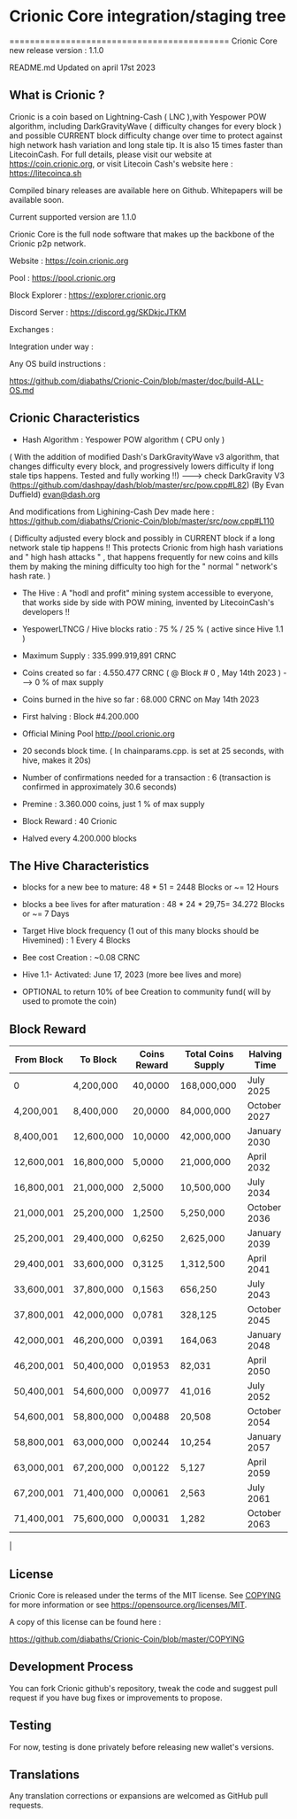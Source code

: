 
# Crionic Core integration/staging tree
===========================================
Crionic Core new release version : 1.1.0

README.md Updated on april 17st 2023

What is Crionic ?
----------------------

Crionic is a coin based on Lightning-Cash ( LNC ),with Yespower POW algorithm, including DarkGravityWave ( difficulty changes for every block ) and possible CURRENT block difficulty change over time to protect against high network hash variation and long stale tip. It is also 15 times faster than LitecoinCash. For full details, please visit our website at https://coin.crionic.org, or visit Litecoin Cash's website here : https://litecoinca.sh 

Compiled binary releases are available here on Github.
Whitepapers will be available soon.

Current supported version are 1.1.0

Crionic Core is the full node software that makes up the backbone of the Crionic p2p network.


Website : https://coin.crionic.org

Pool : https://pool.crionic.org

Block Explorer : https://explorer.crionic.org

Discord Server : https://discord.gg/SKDkjcJTKM


Exchanges : 

Integration under way : 



Any OS build instructions :

https://github.com/diabaths/Crionic-Coin/blob/master/doc/build-ALL-OS.md




Crionic Characteristics
---------------------------------------------------------------------------


- Hash Algorithm : Yespower POW algorithm    ( CPU only )

( With the addition of modified Dash's DarkGravityWave v3 algorithm, that changes difficulty every block, and progressively lowers difficulty if long stale tips happens. Tested and fully working !!) ---> check DarkGravity V3 (https://github.com/dashpay/dash/blob/master/src/pow.cpp#L82) (By Evan Duffield)
 <evan@dash.org>

And modifications from Lighining-Cash Dev made here :        https://github.com/diabaths/Crionic-Coin/blob/master/src/pow.cpp#L110

( Difficulty adjusted every block and possibly in CURRENT block if a long network stale tip happens !! This protects Crionic from high hash variations and " high hash attacks " , that happens frequently for new coins and kills them by making the mining difficulty too high for the " normal " network's hash rate. )


- The Hive : A "hodl and profit" mining system accessible to everyone, that works side by side with POW mining, invented by LitecoinCash's developers !!

- YespowerLTNCG / Hive blocks ratio : 75 % / 25 % ( active since Hive 1.1 )

- Maximum Supply : 335.999.919,891 CRNC 

- Coins created so far : 4.550.477 CRNC ( @ Block # 0 , May 14th 2023 ) ---> 0 % of max supply

- Coins burned in the hive so far : 68.000 CRNC  on May 14th 2023 

- First halving : Block #4.200.000

- Official Mining Pool http://pool.crionic.org

- 20 seconds block time. ( In chainparams.cpp. is set at 25 seconds, with hive, makes it 20s)

- Number of confirmations needed for a transaction : 6  (transaction is confirmed in approximately 30.6 seconds)

- Premine : 3.360.000 coins, just 1 % of max supply

- Block Reward : 40 Crionic

- Halved every 4.200.000 blocks


The Hive Characteristics
---------------------------------------------------------------------------

- blocks for a new bee to mature: 48 * 51 = 2448 Blocks or ~= 12 Hours

- blocks a bee lives for after maturation : 48 * 24 * 29,75= 34.272 Blocks or ~= 7 Days

- Target Hive block frequency (1 out of this many blocks should be Hivemined) : 1 Every 4 Blocks 

- Bee cost Creation : ~0.08 CRNC

- Hive 1.1- Activated: June 17, 2023 (more bee lives and more) 

- OPTIONAL to return 10% of bee Creation to community fund( will by used to promote the coin)



Block Reward
---------------------------------------------------------------------------
					
| From Block   | To Block     | Coins Reward | Total Coins Supply | Halving Time  |
|--------------|--------------|--------------|--------------------|---------------|
| 0            | 4,200,000    | 40,0000      | 168,000,000        | July 2025 |
| 4,200,001    | 8,400,000    | 20,0000      | 84,000,000         | October 2027 |
| 8,400,001    | 12,600,000   | 10,0000      | 42,000,000         | January 2030 |
| 12,600,001   | 16,800,000   | 5,0000       | 21,000,000         | April 2032 |
| 16,800,001   | 21,000,000   | 2,5000       | 10,500,000         | July 2034 |
| 21,000,001   | 25,200,000   | 1,2500       | 5,250,000          | October 2036 |
| 25,200,001   | 29,400,000   | 0,6250       | 2,625,000          | January 2039 |
| 29,400,001   | 33,600,000   | 0,3125       | 1,312,500          | April 2041 |
| 33,600,001   | 37,800,000   | 0,1563       | 656,250            | July 2043 |
| 37,800,001   | 42,000,000   | 0,0781       | 328,125            | October 2045 |
| 42,000,001   | 46,200,000   | 0,0391       | 164,063            | January 2048 |
| 46,200,001   | 50,400,000   | 0,01953      | 82,031             | April 2050 |
| 50,400,001   | 54,600,000   | 0,00977      | 41,016             | July 2052 |
| 54,600,001   | 58,800,000   | 0,00488      | 20,508             | October 2054 |
| 58,800,001   | 63,000,000   | 0,00244      | 10,254             | January 2057 |
| 63,000,001   | 67,200,000   | 0,00122      | 5,127              | April 2059 |
| 67,200,001   | 71,400,000   | 0,00061      | 2,563              | July 2061 |
| 71,400,001   | 75,600,000   | 0,00031      | 1,282              | October 2063 |
| 
	



License
-------

Crionic Core is released under the terms of the MIT license. See [COPYING](COPYING) for more
information or see https://opensource.org/licenses/MIT.

A copy of this license can be found here :

https://github.com/diabaths/Crionic-Coin/blob/master/COPYING


Development Process
-------------------

You can fork Crionic github's repository, tweak the code and suggest pull request if you have bug fixes or improvements to propose.

Testing
-------

For now, testing is done privately before releasing new wallet's versions.

Translations
------------

Any translation corrections or expansions are welcomed as GitHub pull requests.
